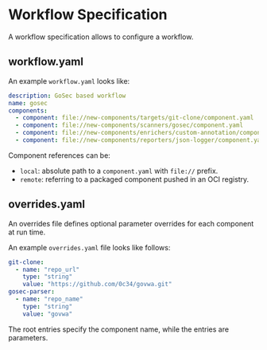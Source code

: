 # Workflow Specification

A workflow specification allows to configure a workflow.

## workflow.yaml

An example `workflow.yaml` looks like:

```yaml
description: GoSec based workflow
name: gosec
components:
  - component: file://new-components/targets/git-clone/component.yaml
  - component: file://new-components/scanners/gosec/component.yaml
  - component: file://new-components/enrichers/custom-annotation/component.yaml
  - component: file://new-components/reporters/json-logger/component.yaml
```

Component references can be:

* `local`: absolute path to a `component.yaml` with `file://` prefix.
* `remote`: referring to a packaged component pushed in an OCI registry.

## overrides.yaml

An overrides file defines optional parameter overrides for each component at run time.

An example `overrides.yaml` file looks like follows:

```yaml
git-clone:
  - name: "repo_url"
    type: "string"
    value: "https://github.com/0c34/govwa.git"
gosec-parser:
  - name: "repo_name"
    type: "string"
    value: "govwa"
```

The root entries specify the component name, while the entries are parameters.
